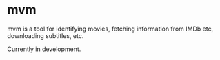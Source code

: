 mvm
===
mvm is a tool for identifying movies, fetching information from IMDb etc,
downloading subtitles, etc.

Currently in development.
